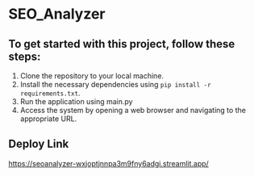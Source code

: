 # SEO_Analyzer

## To get started with this project, follow these steps:

1. Clone the repository to your local machine.
2. Install the necessary dependencies using `pip install -r requirements.txt`.
3. Run the application using main.py
4. Access the system by opening a web browser and navigating to the appropriate URL.


## Deploy Link
https://seoanalyzer-wxjoptjnnpa3m9fny6adgi.streamlit.app/
